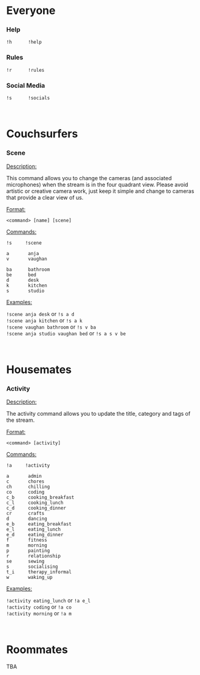 # Everyone

### Help

```
!h      !help
```

### Rules

```
!r      !rules
```

### Social Media

```
!s      !socials
```
<br>

# Couchsurfers

### Scene

<ins>Description:</ins>

This command allows you to change the cameras (and associated microphones) when the stream is in the four quadrant view. Please avoid artistic or creative camera work, just keep it simple and change to cameras that provide a clear view of us.

<ins>Format:</ins>

```
<command> [name] [scene]
```

<ins>Commands:</ins>

```
!s     !scene

a       anja
v       vaughan

ba      bathroom
be      bed
d       desk
k       kitchen
s       studio
```

<ins>Examples:</ins>

`!scene anja desk` or `!s a d`<br>
`!scene anja kitchen` or `!s a k`<br>
`!scene vaughan bathroom` or `!s v ba`<br>
`!scene anja studio vaughan bed` or `!s a s v be`

<br>

# Housemates

### Activity

<ins>Description:</ins>

The activity command allows you to update the title, category and tags of the stream.

<ins>Format:</ins>

```
<command> [activity]
```

<ins>Commands:</ins>

```
!a     !activity

a       admin
c       chores
ch      chilling
co      coding
c_b     cooking_breakfast
c_l     cooking_lunch
c_d     cooking_dinner
cr      crafts
d       dancing
e_b     eating_breakfast
e_l     eating_lunch
e_d     eating_dinner
f       fitness
m       morning
p       painting
r       relationship
se      sewing
s       socialising
t_i     therapy_informal
w       waking_up
```

<ins>Examples:</ins>

`!activity eating_lunch` or `!a e_l`<br>
`!activity coding` or `!a co`<br>
`!activity morning` or `!a m`

<br>

# Roommates

TBA